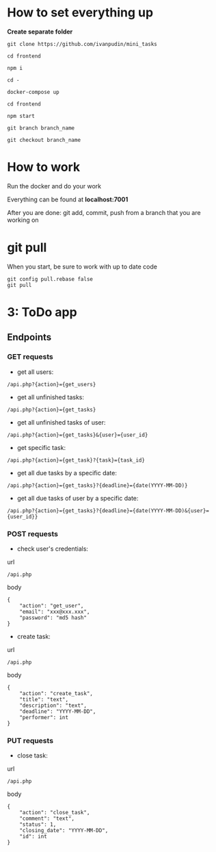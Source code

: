 # How to set everything up

**Create separate folder**

```
git clone https://github.com/ivanpudin/mini_tasks

cd frontend

npm i

cd -

docker-compose up

cd frontend

npm start

git branch branch_name

git checkout branch_name
```

# How to work

Run the docker and do your work

Everything can be found at **localhost:7001**

After you are done: git add, commit, push from a branch that you are working on

# git pull

When you start, be sure to work with up to date code

```
git config pull.rebase false
git pull
```

# 3: ToDo app

## Endpoints

### GET requests

- get all users:

```
/api.php?{action}={get_users}
```

- get all unfinished tasks:

```
/api.php?{action}={get_tasks}
```

- get all unfinished tasks of user:

```
/api.php?{action}={get_tasks}&{user}={user_id}
```

- get specific task:

```
/api.php?{action}={get_task}?{task}={task_id}
```

- get all due tasks by a specific date:

```
/api.php?{action}={get_tasks}?{deadline}={date(YYYY-MM-DD)}
```

- get all due tasks of user by a specific date:

```
/api.php?{action}={get_tasks}?{deadline}={date(YYYY-MM-DD)&{user}={user_id}}
```

### POST requests

- check user's credentials:

url

```
/api.php
```

body

```
{
    "action": "get_user",
    "email": "xxx@xxx.xxx",
    "password": "md5 hash"
}
```

- create task:

url

```
/api.php
```

body

```
{
    "action": "create_task",
    "title": "text",
    "description": "text",
    "deadline": "YYYY-MM-DD",
    "performer": int
}
```

### PUT requests

- close task:

url

```
/api.php
```

body

```
{
    "action": "close_task",
    "comment": "text",
    "status": 1,
    "closing_date": "YYYY-MM-DD",
    "id": int
}
```
